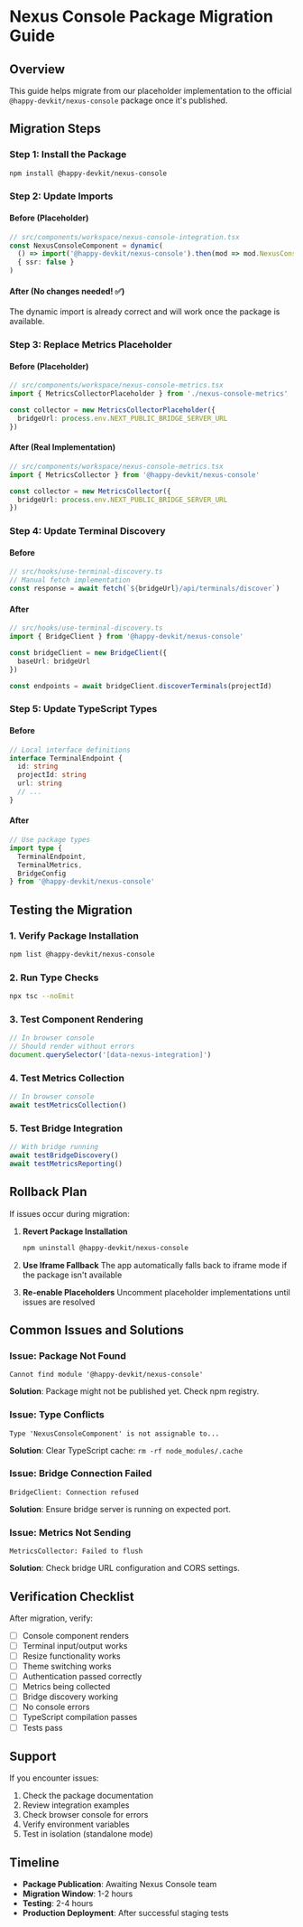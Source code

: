 # Nexus Console Package Migration Guide

## Overview
This guide helps migrate from our placeholder implementation to the official `@happy-devkit/nexus-console` package once it's published.

## Migration Steps

### Step 1: Install the Package
```bash
npm install @happy-devkit/nexus-console
```

### Step 2: Update Imports

#### Before (Placeholder)
```typescript
// src/components/workspace/nexus-console-integration.tsx
const NexusConsoleComponent = dynamic(
  () => import('@happy-devkit/nexus-console').then(mod => mod.NexusConsoleComponent),
  { ssr: false }
)
```

#### After (No changes needed! ✅)
The dynamic import is already correct and will work once the package is available.

### Step 3: Replace Metrics Placeholder

#### Before (Placeholder)
```typescript
// src/components/workspace/nexus-console-metrics.tsx
import { MetricsCollectorPlaceholder } from './nexus-console-metrics'

const collector = new MetricsCollectorPlaceholder({
  bridgeUrl: process.env.NEXT_PUBLIC_BRIDGE_SERVER_URL
})
```

#### After (Real Implementation)
```typescript
// src/components/workspace/nexus-console-metrics.tsx
import { MetricsCollector } from '@happy-devkit/nexus-console'

const collector = new MetricsCollector({
  bridgeUrl: process.env.NEXT_PUBLIC_BRIDGE_SERVER_URL
})
```

### Step 4: Update Terminal Discovery

#### Before
```typescript
// src/hooks/use-terminal-discovery.ts
// Manual fetch implementation
const response = await fetch(`${bridgeUrl}/api/terminals/discover`)
```

#### After
```typescript
// src/hooks/use-terminal-discovery.ts
import { BridgeClient } from '@happy-devkit/nexus-console'

const bridgeClient = new BridgeClient({
  baseUrl: bridgeUrl
})

const endpoints = await bridgeClient.discoverTerminals(projectId)
```

### Step 5: Update TypeScript Types

#### Before
```typescript
// Local interface definitions
interface TerminalEndpoint {
  id: string
  projectId: string
  url: string
  // ...
}
```

#### After
```typescript
// Use package types
import type { 
  TerminalEndpoint, 
  TerminalMetrics,
  BridgeConfig 
} from '@happy-devkit/nexus-console'
```

## Testing the Migration

### 1. Verify Package Installation
```bash
npm list @happy-devkit/nexus-console
```

### 2. Run Type Checks
```bash
npx tsc --noEmit
```

### 3. Test Component Rendering
```typescript
// In browser console
// Should render without errors
document.querySelector('[data-nexus-integration]')
```

### 4. Test Metrics Collection
```typescript
// In browser console
await testMetricsCollection()
```

### 5. Test Bridge Integration
```typescript
// With bridge running
await testBridgeDiscovery()
await testMetricsReporting()
```

## Rollback Plan

If issues occur during migration:

1. **Revert Package Installation**
   ```bash
   npm uninstall @happy-devkit/nexus-console
   ```

2. **Use Iframe Fallback**
   The app automatically falls back to iframe mode if the package isn't available

3. **Re-enable Placeholders**
   Uncomment placeholder implementations until issues are resolved

## Common Issues and Solutions

### Issue: Package Not Found
```
Cannot find module '@happy-devkit/nexus-console'
```
**Solution**: Package might not be published yet. Check npm registry.

### Issue: Type Conflicts
```
Type 'NexusConsoleComponent' is not assignable to...
```
**Solution**: Clear TypeScript cache: `rm -rf node_modules/.cache`

### Issue: Bridge Connection Failed
```
BridgeClient: Connection refused
```
**Solution**: Ensure bridge server is running on expected port.

### Issue: Metrics Not Sending
```
MetricsCollector: Failed to flush
```
**Solution**: Check bridge URL configuration and CORS settings.

## Verification Checklist

After migration, verify:

- [ ] Console component renders
- [ ] Terminal input/output works
- [ ] Resize functionality works
- [ ] Theme switching works
- [ ] Authentication passed correctly
- [ ] Metrics being collected
- [ ] Bridge discovery working
- [ ] No console errors
- [ ] TypeScript compilation passes
- [ ] Tests pass

## Support

If you encounter issues:

1. Check the package documentation
2. Review integration examples
3. Check browser console for errors
4. Verify environment variables
5. Test in isolation (standalone mode)

## Timeline

- **Package Publication**: Awaiting Nexus Console team
- **Migration Window**: 1-2 hours
- **Testing**: 2-4 hours
- **Production Deployment**: After successful staging tests